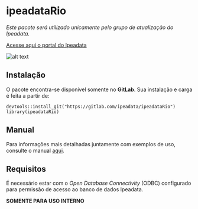 # ipeadataRio

*Este pacote será utilizado unicamente pelo grupo de atualização do Ipeadata.*

[Acesse aqui o portal do Ipeadata](http://www.ipeadata.gov.br)

![alt text](https://brasilfatosedados.files.wordpress.com/2014/12/fonte-01b-ipeadata.png?w=265)

## Instalação

O pacote encontra-se disponível somente no **GitLab**. Sua instalação e carga é feita a partir de:

```{r eval=FALSE}
devtools::install_git("https://gitlab.com/ipeadata/ipeadataRio")
library(ipeadataRio)
````

## Manual

Para informações mais detalhadas juntamente com exemplos de uso, consulte o manual [aqui](https://drive.google.com/open?id=1UPR2FZrslwlmQ448OOTNWNju5vkGBfFk).

## Requisitos

É necessário estar com o *Open Database Connectivity* (ODBC) configurado para permissão de acesso ao banco de dados Ipeadata. 

**SOMENTE PARA USO INTERNO**

